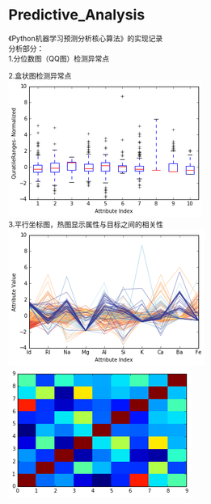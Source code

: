 # Predictive_Analysis
《Python机器学习预测分析核心算法》的实现记录</br>
分析部分：</br>
1.分位数图（QQ图）检测异常点</br>

2.盒状图检测异常点</br>
![image](https://github.com/mjDelta/Predictive_Analysis/blob/master/imgs/boxPlot.png)</br>
3.平行坐标图，热图显示属性与目标之间的相关性</br>
![image](https://github.com/mjDelta/Predictive_Analysis/blob/master/imgs/parallePlot.png)</br>
![image](https://github.com/mjDelta/Predictive_Analysis/blob/master/imgs/heatPlot.png)</br>

